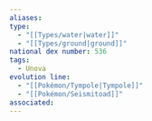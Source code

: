 ```yaml
---
aliases: 
type:
  - "[[Types/water|water]]"
  - "[[Types/ground|ground]]"
national dex number: 536
tags:
  - Unova
evolution line:
  - "[[Pokémon/Tympole|Tympole]]"
  - "[[Pokémon/Seismitoad]]"
associated: 
---
```

